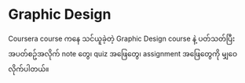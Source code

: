 # Graphic Design
Coursera course ကနေ သင်ယူခဲ့တဲ့ Graphic Design course နဲ့ ပတ်သတ်ပြီး အပတ်စဥ်အလိုက် note တွေ၊ quiz အဖြေတွေ၊ assignment အဖြေတွေကို မျှဝေလိုက်ပါတယ်။
